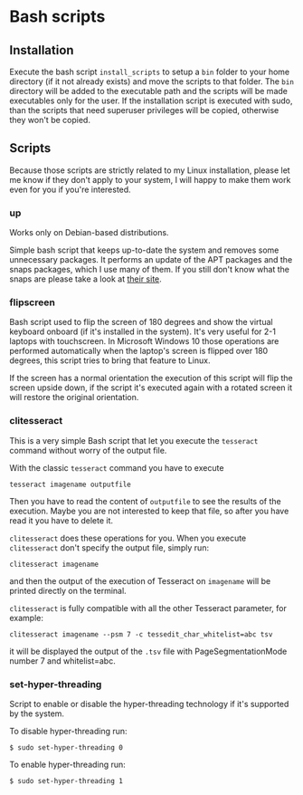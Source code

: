 # Bash scripts

## Installation

Execute the bash script `install_scripts` to setup a `bin` folder to your home
directory (if it not already exists) and move the scripts to that folder.
The `bin` directory will be added to the executable path and
the scripts will be made executables only for the user. If the installation
script is executed with sudo, than the scripts that need superuser privileges
will be copied, otherwise they won't be copied.

## Scripts

Because those scripts are strictly related to my Linux installation, please let me know if they
don't apply to your system, I will happy to make them work even for you if you're interested.

### up

Works only on Debian-based distributions.

Simple bash script that keeps up-to-date the system and removes some
unnecessary packages. It performs an update of the APT packages and the snaps
packages, which I use many of them. If you still don't know what the snaps are
please take a look at [their site](https://snapcraft.io/).

### flipscreen

Bash script used to flip the screen of 180 degrees and show the virtual
keyboard onboard (if it's installed in the system). It's very useful for 2-1
laptops with touchscreen. In Microsoft Windows 10 those operations are
performed automatically when the laptop's screen is flipped over 180 degrees,
this script tries to bring that feature to Linux.

If the screen has a normal orientation the execution of this script will flip
the screen upside down, if the script it's executed again with a rotated
screen it will restore the original orientation.

### clitesseract

This is a very simple Bash script that let you execute the `tesseract` command
without worry of the output file.

With the classic `tesseract` command you have to execute

    tesseract imagename outputfile

Then you have to read the content of `outputfile` to see the results of the
execution. Maybe you are not interested to keep that file, so after you have
read it you have to delete it.

`clitesseract` does these operations for you. When you execute `clitesseract`
don't specify the output file, simply run:

    clitesseract imagename

and then the output of the execution of Tesseract on `imagename` will be
printed directly on the terminal.

`clitesseract` is fully compatible with all the other Tesseract parameter, for
example:

    clitesseract imagename --psm 7 -c tessedit_char_whitelist=abc tsv

it will be displayed the output of the `.tsv` file with PageSegmentationMode
number 7 and whitelist=abc.

### set-hyper-threading

Script to enable or disable the hyper-threading technology if it's supported
by the system.

To disable hyper-threading run:

    $ sudo set-hyper-threading 0

To enable hyper-threading run:

    $ sudo set-hyper-threading 1
